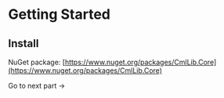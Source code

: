 # Getting Started

## Install

NuGet package: [https://www.nuget.org/packages/CmlLib.Core](https://www.nuget.org/packages/CmlLib.Core)

Go to next part ->
